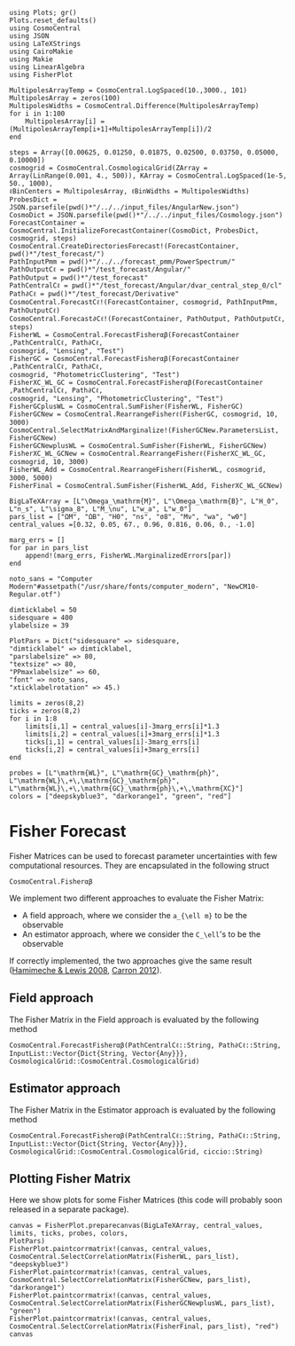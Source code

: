 ```@setup tutorial
using Plots; gr()
Plots.reset_defaults()
using CosmoCentral
using JSON
using LaTeXStrings
using CairoMakie
using Makie
using LinearAlgebra
using FisherPlot

MultipolesArrayTemp = CosmoCentral.LogSpaced(10.,3000., 101)
MultipolesArray = zeros(100)
MultipolesWidths = CosmoCentral.Difference(MultipolesArrayTemp)
for i in 1:100
    MultipolesArray[i] = (MultipolesArrayTemp[i+1]+MultipolesArrayTemp[i])/2
end

steps = Array([0.00625, 0.01250, 0.01875, 0.02500, 0.03750, 0.05000, 0.10000])
cosmogrid = CosmoCentral.CosmologicalGrid(ZArray =
Array(LinRange(0.001, 4., 500)), KArray = CosmoCentral.LogSpaced(1e-5, 50., 1000),
ℓBinCenters = MultipolesArray, ℓBinWidths = MultipolesWidths)
ProbesDict = JSON.parsefile(pwd()*"/../../input_files/AngularNew.json")
CosmoDict = JSON.parsefile(pwd()*"/../../input_files/Cosmology.json")
ForecastContainer = CosmoCentral.InitializeForecastContainer(CosmoDict, ProbesDict,
cosmogrid, steps)
CosmoCentral.CreateDirectoriesForecast!(ForecastContainer, pwd()*"/test_forecast/")
PathInputPmm = pwd()*"/../../forecast_pmm/PowerSpectrum/"
PathOutputCℓ = pwd()*"/test_forecast/Angular/"
PathOutput = pwd()*"/test_forecast"
PathCentralCℓ = pwd()*"/test_forecast/Angular/dvar_central_step_0/cl"
Path∂Cℓ = pwd()*"/test_forecast/Derivative"
CosmoCentral.ForecastCℓ!(ForecastContainer, cosmogrid, PathInputPmm, PathOutputCℓ)
CosmoCentral.Forecast∂Cℓ!(ForecastContainer, PathOutput, PathOutputCℓ, steps)
FisherWL = CosmoCentral.ForecastFisherαβ(ForecastContainer ,PathCentralCℓ, Path∂Cℓ,
cosmogrid, "Lensing", "Test")
FisherGC = CosmoCentral.ForecastFisherαβ(ForecastContainer ,PathCentralCℓ, Path∂Cℓ,
cosmogrid, "PhotometricClustering", "Test")
FisherXC_WL_GC = CosmoCentral.ForecastFisherαβ(ForecastContainer ,PathCentralCℓ, Path∂Cℓ,
cosmogrid, "Lensing", "PhotometricClustering", "Test")
FisherGCplusWL = CosmoCentral.SumFisher(FisherWL, FisherGC)
FisherGCNew = CosmoCentral.RearrangeFisherℓ(FisherGC, cosmogrid, 10, 3000)
CosmoCentral.SelectMatrixAndMarginalize!(FisherGCNew.ParametersList, FisherGCNew)
FisherGCNewplusWL = CosmoCentral.SumFisher(FisherWL, FisherGCNew)
FisherXC_WL_GCNew = CosmoCentral.RearrangeFisherℓ(FisherXC_WL_GC, cosmogrid, 10, 3000)
FisherWL_Add = CosmoCentral.RearrangeFisherℓ(FisherWL, cosmogrid, 3000, 5000)
FisherFinal = CosmoCentral.SumFisher(FisherWL_Add, FisherXC_WL_GCNew)

BigLaTeXArray = [L"\Omega_\mathrm{M}", L"\Omega_\mathrm{B}", L"H_0", L"n_s", L"\sigma_8", L"M_\nu", L"w_a", L"w_0"]
pars_list = ["ΩM", "ΩB", "H0", "ns", "σ8", "Mν", "wa", "w0"]
central_values =[0.32, 0.05, 67., 0.96, 0.816, 0.06, 0., -1.0]

marg_errs = []
for par in pars_list
    append!(marg_errs, FisherWL.MarginalizedErrors[par])
end

noto_sans = "Computer Modern"#assetpath("/usr/share/fonts/computer_modern", "NewCM10-Regular.otf")

dimticklabel = 50
sidesquare = 400
ylabelsize = 39

PlotPars = Dict("sidesquare" => sidesquare,
"dimticklabel" => dimticklabel,
"parslabelsize" => 80,
"textsize" => 80,
"PPmaxlabelsize" => 60,
"font" => noto_sans,
"xticklabelrotation" => 45.)

limits = zeros(8,2)
ticks = zeros(8,2)
for i in 1:8
    limits[i,1] = central_values[i]-3marg_errs[i]*1.3
    limits[i,2] = central_values[i]+3marg_errs[i]*1.3
    ticks[i,1] = central_values[i]-3marg_errs[i]
    ticks[i,2] = central_values[i]+3marg_errs[i]
end

probes = [L"\mathrm{WL}", L"\mathrm{GC}_\mathrm{ph}",
L"\mathrm{WL}\,+\,\mathrm{GC}_\mathrm{ph}",
L"\mathrm{WL}\,+\,\mathrm{GC}_\mathrm{ph}\,+\,\mathrm{XC}"]
colors = ["deepskyblue3", "darkorange1", "green", "red"]
```

# Fisher Forecast

Fisher Matrices can be used to forecast parameter uncertainties with few computational
resources. They are encapsulated in the following struct
```@docs
CosmoCentral.Fisherαβ
```
We implement two different approaches to evaluate the Fisher Matrix:

- A field approach, where we consider the ``a_{\ell m}`` to be the observable
- An estimator approach, where we consider the ``C_\ell``'s to be the observable

If correctly implemented, the two approaches give the same result ([Hamimeche & Lewis 2008](https://arxiv.org/abs/0801.0554), [Carron 2012](https://arxiv.org/abs/1204.4724)).

## Field approach

The Fisher Matrix in the Field approach is evaluated by the following method

```@docs
CosmoCentral.ForecastFisherαβ(PathCentralCℓ::String, Path∂Cℓ::String,
InputList::Vector{Dict{String, Vector{Any}}},
CosmologicalGrid::CosmoCentral.CosmologicalGrid)
```

## Estimator approach

The Fisher Matrix in the Estimator approach is evaluated by the following method

```@docs
CosmoCentral.ForecastFisherαβ(PathCentralCℓ::String, Path∂Cℓ::String,
InputList::Vector{Dict{String, Vector{Any}}},
CosmologicalGrid::CosmoCentral.CosmologicalGrid, ciccio::String)
```

## Plotting Fisher Matrix
Here we show plots for some Fisher Matrices (this code will probably soon released in a
separate package).
```@example tutorial
canvas = FisherPlot.preparecanvas(BigLaTeXArray, central_values, limits, ticks, probes, colors,
PlotPars)
FisherPlot.paintcorrmatrix!(canvas, central_values,
CosmoCentral.SelectCorrelationMatrix(FisherWL, pars_list), "deepskyblue3")
FisherPlot.paintcorrmatrix!(canvas, central_values,
CosmoCentral.SelectCorrelationMatrix(FisherGCNew, pars_list), "darkorange1")
FisherPlot.paintcorrmatrix!(canvas, central_values,
CosmoCentral.SelectCorrelationMatrix(FisherGCNewplusWL, pars_list), "green")
FisherPlot.paintcorrmatrix!(canvas, central_values,
CosmoCentral.SelectCorrelationMatrix(FisherFinal, pars_list), "red")
canvas
```
